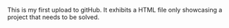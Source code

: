 This is my first upload to gitHub. It exhibits a HTML file only showcasing a project that needs to be solved.
